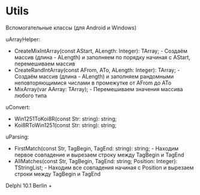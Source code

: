 # Utils

Вспомогательные классы (для Android и Windows)

uArrayHelper:
* CreateMixIntArray(const AStart, ALength: Integer): TArray<Integer>; - Создаём массив (длина - ALength) и заполняем по порядку начиная с AStart, перемешиваем массив
* CreateRandIntArray(const AFrom, ATo, ALength: Integer): TArray<Integer>; - Создаём массив (длина - ALength) и заполняем рандомными неповторяющимися числами в промежутке от AFrom до ATo
* MixArray<T>(var AArray: TArray<T>); - Перемешиваем значения массива любого типа

uConvert:
* Win1251ToKoi8R(const Str: string): string;
* Koi8RToWin1251(const Str: string): string;

uParsing:
* FirstMatch(const Str, TagBegin, TagEnd: string): string; - Находим первое совпадение и вырезаем строку между TagBegin и TagEnd
* AllMatches(const Str, TagBegin, TagEnd: string; Position: Integer): TStringList; - Находим все совпадения начиная с Position и вырезаем строки между TagBegin и TagEnd

Delphi 10.1 Berlin +